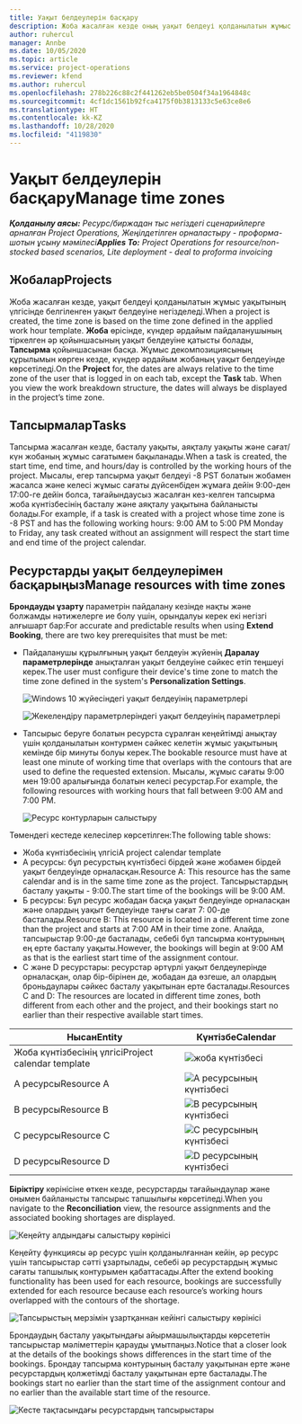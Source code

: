```yaml
---
title: Уақыт белдеулерін басқару
description: Жоба жасалған кезде оның уақыт белдеуі қолданылатын жұмыс уақытының үлгісінде белгіленген уақыт белдеуіне негізделеді.
author: ruhercul
manager: Annbe
ms.date: 10/05/2020
ms.topic: article
ms.service: project-operations
ms.reviewer: kfend
ms.author: ruhercul
ms.openlocfilehash: 278b226c88c2f441262eb5be0504f34a1964848c
ms.sourcegitcommit: 4cf1dc1561b92fca4175f0b3813133c5e63ce8e6
ms.translationtype: HT
ms.contentlocale: kk-KZ
ms.lasthandoff: 10/28/2020
ms.locfileid: "4119830"
---
```

# <a name="manage-time-zones"></a><span data-ttu-id="fb49d-103">Уақыт белдеулерін басқару</span><span class="sxs-lookup"><span data-stu-id="fb49d-103">Manage time zones</span></span>

<span data-ttu-id="fb49d-104">_**Қолданылу аясы:** Ресурс/биржадан тыс негіздегі сценарийлерге арналған Project Operations, Жеңілдетілген орналастыру - проформа-шотын ұсыну мәмілесі_</span><span class="sxs-lookup"><span data-stu-id="fb49d-104">_**Applies To:** Project Operations for resource/non-stocked based scenarios, Lite deployment - deal to proforma invoicing_</span></span>


## <a name="projects"></a><span data-ttu-id="fb49d-105">Жобалар</span><span class="sxs-lookup"><span data-stu-id="fb49d-105">Projects</span></span>

<span data-ttu-id="fb49d-106">Жоба жасалған кезде, уақыт белдеуі қолданылатын жұмыс уақытының үлгісінде белгіленген уақыт белдеуіне негізделеді.</span><span class="sxs-lookup"><span data-stu-id="fb49d-106">When a project is created, the time zone is based on the time zone defined in the applied work hour template.</span></span> <span data-ttu-id="fb49d-107">**Жоба** өрісінде, күндер әрдайым пайдаланушының тіркелген әр қойыншасының уақыт белдеуіне қатысты болады, **Тапсырма** қойыншасынан басқа. Жұмыс декомпозициясының құрылымын көрген кезде, күндер әрдайым жобаның уақыт белдеуінде көрсетіледі.</span><span class="sxs-lookup"><span data-stu-id="fb49d-107">On the **Project** for, the dates are always relative to the time zone of the user that is logged in on each tab, except the **Task** tab. When you view the work breakdown structure, the dates will always be displayed in the project’s time zone.</span></span>

## <a name="tasks"></a><span data-ttu-id="fb49d-108">Тапсырмалар</span><span class="sxs-lookup"><span data-stu-id="fb49d-108">Tasks</span></span>

<span data-ttu-id="fb49d-109">Тапсырма жасалған кезде, басталу уақыты, аяқталу уақыты және сағат/күн жобаның жұмыс сағатымен бақыланады.</span><span class="sxs-lookup"><span data-stu-id="fb49d-109">When a task is created, the start time, end time, and hours/day is controlled by the working hours of the project.</span></span> <span data-ttu-id="fb49d-110">Мысалы, егер тапсырма уақыт белдеуі -8 PST болатын жобамен жасалса және келесі жұмыс сағаты дүйсенбіден жұмаға дейін 9:00-ден 17:00-ге дейін болса, тағайындаусыз жасалған кез-келген тапсырма жоба күнтізбесінің басталу және аяқталу уақытына байланысты болады.</span><span class="sxs-lookup"><span data-stu-id="fb49d-110">For example, if a task is created with a project whose time zone is -8 PST and has the following working hours: 9:00 AM to 5:00 PM Monday to Friday, any task created without an assignment will respect the start time and end time of the project calendar.</span></span>

## <a name="manage-resources-with-time-zones"></a><span data-ttu-id="fb49d-111">Ресурстарды уақыт белдеулерімен басқарыңыз</span><span class="sxs-lookup"><span data-stu-id="fb49d-111">Manage resources with time zones</span></span>

<span data-ttu-id="fb49d-112">**Брондауды ұзарту** параметрін пайдалану кезінде нақты және болжамды нәтижелерге ие болу үшін, орындалуы керек екі негізгі алғышарт бар:</span><span class="sxs-lookup"><span data-stu-id="fb49d-112">For accurate and predictable results when using **Extend Booking**, there are two key prerequisites that must be met:</span></span>  

- <span data-ttu-id="fb49d-113">Пайдаланушы құрылғының уақыт белдеуін жүйенің **Даралау параметрлерінде** анықталған уақыт белдеуіне сәйкес етіп теңшеуі керек.</span><span class="sxs-lookup"><span data-stu-id="fb49d-113">The user must configure their device's time zone to match the time zone defined in the system's **Personalization Settings**.</span></span>
 
  ![Windows 10 жүйесіндегі уақыт белдеуінің параметрлері](media/reconcile-assignments-03.png)

  ![Жекелендіру параметрлеріндегі уақыт белдеуінің параметрлері](media/reconcile-assignments-04.png)
 
- <span data-ttu-id="fb49d-116">Тапсырыс беруге болатын ресурста сұралған кеңейтімді анықтау үшін қолданылатын контурмен сәйкес келетін жұмыс уақытының кемінде бір минуты болуы керек.</span><span class="sxs-lookup"><span data-stu-id="fb49d-116">The bookable resource must have at least one minute of working time that overlaps with the contours that are used to define the requested extension.</span></span> <span data-ttu-id="fb49d-117">Мысалы, жұмыс сағаты 9:00 мен 19:00 аралығында болатын келесі ресурстар.</span><span class="sxs-lookup"><span data-stu-id="fb49d-117">For example, the following resources with working hours that fall between 9:00 AM and 7:00 PM.</span></span> 

  ![Ресурс контурларын салыстыру](media/reconcile-assignments-05.png)

<span data-ttu-id="fb49d-119">Төмендегі кестеде келесілер көрсетілген:</span><span class="sxs-lookup"><span data-stu-id="fb49d-119">The following table shows:</span></span>

- <span data-ttu-id="fb49d-120">Жоба күнтізбесінің үлгісі</span><span class="sxs-lookup"><span data-stu-id="fb49d-120">A project calendar template</span></span>
- <span data-ttu-id="fb49d-121">А ресурсы: бұл ресурстың күнтізбесі бірдей және жобамен бірдей уақыт белдеуінде орналасқан.</span><span class="sxs-lookup"><span data-stu-id="fb49d-121">Resource A: This resource has the same calendar and is in the same time zone as the project.</span></span> <span data-ttu-id="fb49d-122">Тапсырыстардың басталу уақыты - 9:00.</span><span class="sxs-lookup"><span data-stu-id="fb49d-122">The start time of the bookings will be 9:00 AM.</span></span>
- <span data-ttu-id="fb49d-123">Б ресурсы: Бұл ресурс жобадан басқа уақыт белдеуінде орналасқан және олардың уақыт белдеуінде таңғы сағат 7: 00-де басталады.</span><span class="sxs-lookup"><span data-stu-id="fb49d-123">Resource B: This resource is located in a different time zone than the project and starts at 7:00 AM in their time zone.</span></span> <span data-ttu-id="fb49d-124">Алайда, тапсырыстар 9:00-де басталады, себебі бұл тапсырма контурының ең ерте басталу уақыты.</span><span class="sxs-lookup"><span data-stu-id="fb49d-124">However, the bookings will begin at 9:00 AM as that is the earliest start time of the assignment contour.</span></span>
- <span data-ttu-id="fb49d-125">C және D ресурстары: ресурстар әртүрлі уақыт белдеулерінде орналасқан, олар бір-бірінен де, жобадан да өзгеше, ал олардың броньдаулары сәйкес басталу уақытынан ерте басталады.</span><span class="sxs-lookup"><span data-stu-id="fb49d-125">Resources C and D: The resources are located in different time zones, both different from each other and the project, and their bookings start no earlier than their respective available start times.</span></span>

|<span data-ttu-id="fb49d-126">Нысан</span><span class="sxs-lookup"><span data-stu-id="fb49d-126">Entity</span></span>  |<span data-ttu-id="fb49d-127">Күнтізбе</span><span class="sxs-lookup"><span data-stu-id="fb49d-127">Calendar</span></span>  |
|-|-|
|<span data-ttu-id="fb49d-128">Жоба күнтізбесінің үлгісі</span><span class="sxs-lookup"><span data-stu-id="fb49d-128">Project calendar template</span></span>   | ![жоба күнтізбесі](media/reconcile-assignments-06.png) |
|<span data-ttu-id="fb49d-130">A ресурсы</span><span class="sxs-lookup"><span data-stu-id="fb49d-130">Resource A</span></span>  | ![A ресурсының күнтізбесі](media/reconcile-assignments-06.png) |
|<span data-ttu-id="fb49d-132">B ресурсы</span><span class="sxs-lookup"><span data-stu-id="fb49d-132">Resource B</span></span>  |  ![B ресурсының күнтізбесі](media/reconcile-assignments-07.png) |
|<span data-ttu-id="fb49d-134">C ресурсы</span><span class="sxs-lookup"><span data-stu-id="fb49d-134">Resource C</span></span>  |  ![C ресурсының күнтізбесі](media/reconcile-assignments-08.png) |
|<span data-ttu-id="fb49d-136">D ресурсы</span><span class="sxs-lookup"><span data-stu-id="fb49d-136">Resource D</span></span>  | ![D ресурсының күнтізбесі](media/reconcile-assignments-09.png)  |
 
<span data-ttu-id="fb49d-138">**Біріктіру** көрінісіне өткен кезде, ресурстарды тағайындаулар және онымен байланысты тапсырыс тапшылығы көрсетіледі.</span><span class="sxs-lookup"><span data-stu-id="fb49d-138">When you navigate to the **Reconciliation** view, the resource assignments and the associated booking shortages are displayed.</span></span>

![Кеңейту алдындағы салыстыру көрінісі](media/reconcile-assignments-10.png)

<span data-ttu-id="fb49d-140">Кеңейту функциясы әр ресурс үшін қолданылғаннан кейін, әр ресурс үшін тапсырыстар сәтті ұзартылады, себебі әр ресурстардың жұмыс сағаты тапшылық контурымен қабаттасады.</span><span class="sxs-lookup"><span data-stu-id="fb49d-140">After the extend booking functionality has been used for each resource, bookings are successfully extended for each resource because each resource’s working hours overlapped with the contours of the shortage.</span></span>

![Тапсырыстың мерзімін ұзартқаннан кейінгі салыстыру көрінісі](media/reconcile-assignments-11.png) 

<span data-ttu-id="fb49d-142">Брондаудың басталу уақытындағы айырмашылықтарды көрсететін тапсырыстар мәліметтерін қарауды ұмытпаңыз.</span><span class="sxs-lookup"><span data-stu-id="fb49d-142">Notice that a closer look at the details of the bookings shows differences in the start time of the bookings.</span></span> <span data-ttu-id="fb49d-143">Брондау тапсырма контурының басталу уақытынан ерте және ресурстардың қолжетімді басталу уақытынан ерте басталады.</span><span class="sxs-lookup"><span data-stu-id="fb49d-143">The bookings start no earlier than the start time of the assignment contour and no earlier than the available start time of the resource.</span></span>

![Кесте тақтасындағы ресурстардың тапсырыстары](media/reconcile-assignments-12.png)
